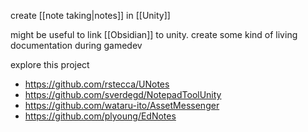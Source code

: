 create [[note taking|notes]] in [[Unity]]

might be useful to link [[Obsidian]] to unity.
create some kind of living documentation during gamedev

explore this project 
- https://github.com/rstecca/UNotes
- https://github.com/sverdegd/NotepadToolUnity
- https://github.com/wataru-ito/AssetMessenger
- https://github.com/plyoung/EdNotes